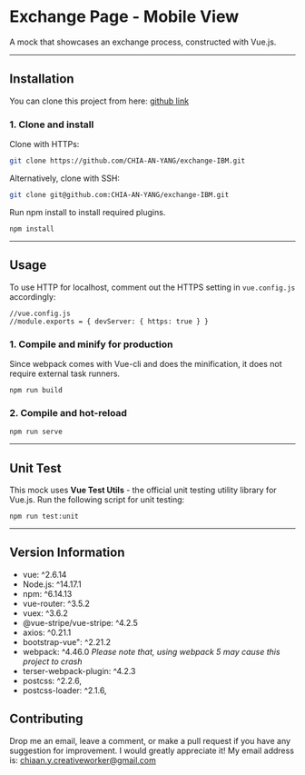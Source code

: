# Exchange Page - Mobile View

A mock that showcases an exchange process, constructed with Vue.js.

---

## Installation

You can clone this project from here: [github link](https://github.com/CHIA-AN-YANG/exchange-IBM.git)

### 1. Clone and install

Clone with HTTPs:

```bash
git clone https://github.com/CHIA-AN-YANG/exchange-IBM.git
```

Alternatively, clone with SSH:

```bash
git clone git@github.com:CHIA-AN-YANG/exchange-IBM.git
```

Run npm install to install required plugins.

```
npm install
```

---

## Usage

To use HTTP for localhost, comment out the HTTPS setting in `vue.config.js` accordingly:

```
//vue.config.js
//module.exports = { devServer: { https: true } }
```

### 1. Compile and minify for production

Since webpack comes with Vue-cli and does the minification, it does not require external task runners.

```
npm run build
```

### 2. Compile and hot-reload

```
npm run serve
```

---

## Unit Test

This mock uses **Vue Test Utils** - the official unit testing utility library for Vue.js.
Run the following script for unit testing:

```
npm run test:unit
```

---

## Version Information

- vue: ^2.6.14
- Node.js: ^14.17.1
- npm: ^6.14.13
- vue-router: ^3.5.2
- vuex: ^3.6.2
- @vue-stripe/vue-stripe: ^4.2.5
- axios: ^0.21.1
- bootstrap-vue": ^2.21.2
- webpack: ^4.46.0 _Please note that, using webpack 5 may cause this project to crash_
- terser-webpack-plugin: ^4.2.3
- postcss: ^2.2.6,
- postcss-loader: ^2.1.6,

## Contributing

Drop me an email, leave a comment, or make a pull request if you have any suggestion for improvement. I would greatly appreciate it!
My email address is: chiaan.y.creativeworker@gmail.com
